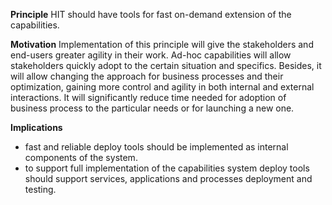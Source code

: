 **Principle**
HIT should have tools for fast on-demand extension of the capabilities.

**Motivation**
Implementation of this principle will give the stakeholders and end-users greater agility in their work. Ad-hoc capabilities will allow stakeholders quickly adopt to the certain situation and specifics. Besides, it will allow  changing the approach for business processes and their optimization, gaining more control and agility in both internal and external interactions. It will significantly reduce time needed for adoption of business process to the particular needs or for launching a new one.

**Implications**
- fast and reliable deploy tools should be implemented as internal components of the system.
- to support full implementation of the capabilities system deploy tools should support services, applications and processes deployment and testing.

